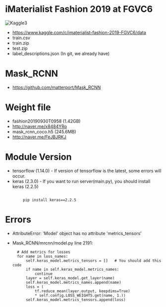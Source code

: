 # iMaterialist Fashion 2019 at FGVC6
![Kaggle3](https://user-images.githubusercontent.com/44195740/70390630-f9713900-1a0f-11ea-8f26-1212a2f18536.jpg)
- https://www.kaggle.com/c/imaterialist-fashion-2019-FGVC6/data
- train.csv
- train.zip
- test.zip
- label_descriptions.json (In git, we already have)

# Mask_RCNN
- https://github.com/matterport/Mask_RCNN

# Weight file
- fashion20190930T0958 (1.42GB)
- http://naver.me/x8484YRo
- mask_rcnn_coco.h5 (245.6MB)
- http://naver.me/FeJBJRKJ

# Module Version
- tensorflow (1.14.0) - If version of tensorflow is the latest, some errors will occur.
- keras (2.3.0) - If you want to run server(main.py), you should install keras (2.2.5)
<code>
        pip install keras==2.2.5
</code>

# Errors
- AttributeError: 'Model' object has no attribute 'metrics_tensors'
- Mask_RCNN/mrcnn/model.py line 2191:

        # Add metrics for losses
        for name in loss_names:
            self.keras_model.metrics_tensors = []   # You should add this code
            if name in self.keras_model.metrics_names:
                continue
            layer = self.keras_model.get_layer(name)
            self.keras_model.metrics_names.append(name)
            loss = (
                tf.reduce_mean(layer.output, keepdims=True)
                * self.config.LOSS_WEIGHTS.get(name, 1.))
            self.keras_model.metrics_tensors.append(loss)
